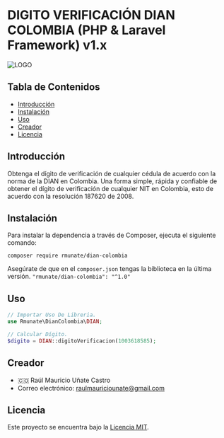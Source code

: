 # DIGITO VERIFICACIÓN DIAN COLOMBIA (PHP & Laravel Framework) v1.x

![LOGO](https://github.com/rmunate/DIAN/assets/91748598/bc0f3516-08ab-4388-b236-2cdb27cfe40a)

## Tabla de Contenidos
- [Introducción](#introducción)
- [Instalación](#instalación)
- [Uso](#uso)
- [Creador](#creador)
- [Licencia](#licencia)

## Introducción
Obtenga el dígito de verificación de cualquier cédula de acuerdo con la norma de la DIAN en Colombia. Una forma simple, rápida y confiable de obtener el dígito de verificación de cualquier NIT en Colombia, esto de acuerdo con la resolución 187620 de 2008.

## Instalación
Para instalar la dependencia a través de Composer, ejecuta el siguiente comando:
```console
composer require rmunate/dian-colombia
```
Asegúrate de que en el `composer.json` tengas la biblioteca en la última versión. `"rmunate/dian-colombia": "^1.0"`

## Uso
```php
// Importar Uso De Libreria.
use Rmunate\DianColombia\DIAN;

// Calcular Dígito.
$digito = DIAN::digitoVerificacion(1003618585);
```

## Creador
- 🇨🇴 Raúl Mauricio Uñate Castro
- Correo electrónico: raulmauriciounate@gmail.com

## Licencia
Este proyecto se encuentra bajo la [Licencia MIT](https://choosealicense.com/licenses/mit/).